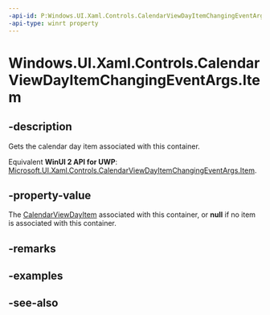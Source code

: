 ```yaml
---
-api-id: P:Windows.UI.Xaml.Controls.CalendarViewDayItemChangingEventArgs.Item
-api-type: winrt property
---
```


<!-- Property syntax
public Windows.UI.Xaml.Controls.CalendarViewDayItem Item { get; }
-->

# Windows.UI.Xaml.Controls.CalendarViewDayItemChangingEventArgs.Item

## -description
Gets the calendar day item associated with this container.

Equivalent **WinUI 2 API for UWP**: [Microsoft.UI.Xaml.Controls.CalendarViewDayItemChangingEventArgs.Item](/windows/winui/api/microsoft.ui.xaml.controls.calendarviewdayitemchangingeventargs.item).

## -property-value
The [CalendarViewDayItem](calendarviewdayitem.md) associated with this container, or **null** if no item is associated with this container.

## -remarks

## -examples

## -see-also
